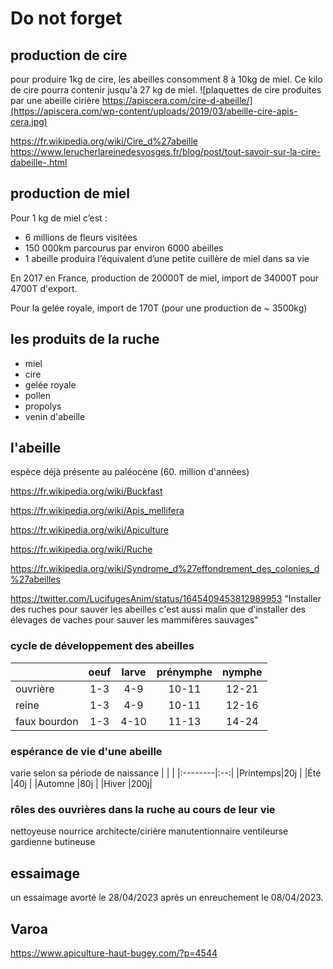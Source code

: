 # Do not forget

## production de cire
pour produire 1kg de cire, les abeilles consomment 8 à 10kg de miel. Ce kilo de cire pourra contenir jusqu'à 27 kg de miel.
![plaquettes de cire produites par une abeille cirière https://apiscera.com/cire-d-abeille/](https://apiscera.com/wp-content/uploads/2019/03/abeille-cire-apis-cera.jpg)

https://fr.wikipedia.org/wiki/Cire_d%27abeille
https://www.lerucherlareinedesvosges.fr/blog/post/tout-savoir-sur-la-cire-dabeille-.html

## production de miel

Pour 1 kg de miel c’est :
- 6 millions de fleurs visitées
- 150 000km parcourus par environ 6000 abeilles
- 1 abeille produira l’équivalent d’une petite cuillère de miel dans sa vie

En 2017 en France, production de 20000T de miel, import de 34000T pour 4700T d'export.

Pour la gelée royale, import de 170T (pour une production de ~ 3500kg)

## les produits de la ruche
- miel
- cire
- gelée royale
- pollen
- propolys
- venin d'abeille

## l'abeille
espèce déjà présente au paléocène (60. million d'années)

https://fr.wikipedia.org/wiki/Buckfast

https://fr.wikipedia.org/wiki/Apis_mellifera

https://fr.wikipedia.org/wiki/Apiculture

https://fr.wikipedia.org/wiki/Ruche

https://fr.wikipedia.org/wiki/Syndrome_d%27effondrement_des_colonies_d%27abeilles

https://twitter.com/LucifugesAnim/status/1645409453812989953 "Installer des ruches pour sauver les abeilles c'est aussi malin que d'installer des élevages de vaches pour sauver les mammifères sauvages"


### cycle de développement des abeilles
       
|             | oeuf | larve | prénymphe | nymphe |
|:------------|:----:|:-----:|:---------:|:------:|
|ouvrière     | 1-3  | 4-9   | 10-11     | 12-21  |
|reine        | 1-3  | 4-9   | 10-11     | 12-16  |
|faux bourdon | 1-3  | 4-10  | 11-13     | 14-24  |

### espérance de vie d'une abeille
varie selon sa période de naissance
|         |    |
|:--------|:--:|
|Printemps|20j |
|Été      |40j |
|Automne  |80j |
|Hiver    |200j|

### rôles des ouvrières dans la ruche au cours de leur vie
nettoyeuse
nourrice
architecte/cirière
manutentionnaire
ventileurse
gardienne
butineuse


## essaimage
un essaimage avorté le 28/04/2023 après un enreuchement le 08/04/2023.


## Varoa
https://www.apiculture-haut-bugey.com/?p=4544
